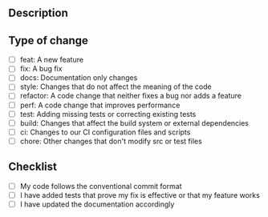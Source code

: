 ## Description
<!-- Describe the purpose of this PR -->

## Type of change
<!-- Please delete options that are not relevant -->
- [ ] feat: A new feature
- [ ] fix: A bug fix
- [ ] docs: Documentation only changes
- [ ] style: Changes that do not affect the meaning of the code
- [ ] refactor: A code change that neither fixes a bug nor adds a feature
- [ ] perf: A code change that improves performance
- [ ] test: Adding missing tests or correcting existing tests
- [ ] build: Changes that affect the build system or external dependencies
- [ ] ci: Changes to our CI configuration files and scripts
- [ ] chore: Other changes that don't modify src or test files

## Checklist
- [ ] My code follows the conventional commit format
- [ ] I have added tests that prove my fix is effective or that my feature works
- [ ] I have updated the documentation accordingly